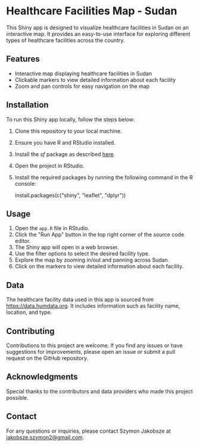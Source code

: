 # Healthcare Facilities Map - Sudan

This Shiny app is designed to visualize healthcare facilities in Sudan on an interactive map. It provides an easy-to-use interface for exploring different types of healthcare facilities across the country.

## Features

-   Interactive map displaying healthcare facilities in Sudan
-   Clickable markers to view detailed information about each facility
-   Zoom and pan controls for easy navigation on the map

## Installation

To run this Shiny app locally, follow the steps below:

1.  Clone this repository to your local machine.
2.  Ensure you have R and RStudio installed.
3.  Install the *sf* package as described [here](https://github.com/r-spatial/sf).
4.  Open the project in RStudio.
5.  Install the required packages by running the following command in the R console:

    install.packages(c("shiny", "leaflet", "dplyr"))

## Usage

1.  Open the `app.R` file in RStudio.
2.  Click the "Run App" button in the top right corner of the source code editor.
3.  The Shiny app will open in a web browser.
4.  Use the filter options to select the desired facility type.
5.  Explore the map by zooming in/out and panning across Sudan.
6.  Click on the markers to view detailed information about each facility.

## Data

The healthcare facility data used in this app is sourced from <https://data.humdata.org>. It includes information such as facility name, location, and type.

## Contributing

Contributions to this project are welcome. If you find any issues or have suggestions for improvements, please open an issue or submit a pull request on the GitHub repository.

## Acknowledgments

Special thanks to the contributors and data providers who made this project possible.

## Contact

For any questions or inquiries, please contact Szymon Jakobsze at jakobsze.szymon2@gmail.com.
